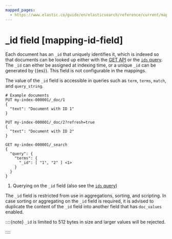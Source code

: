 ```yaml
---
mapped_pages:
  - https://www.elastic.co/guide/en/elasticsearch/reference/current/mapping-id-field.html
---
```


# _id field [mapping-id-field]

Each document has an `_id` that uniquely identifies it, which is indexed so that documents can be looked up either with the [GET API](https://www.elastic.co/docs/api/doc/elasticsearch/operation/operation-get) or the [`ids` query](/reference/query-languages/query-dsl-ids-query.md). The `_id` can either be assigned at indexing time, or a unique `_id` can be generated by {{es}}. This field is not configurable in the mappings.

The value of the `_id` field is accessible in queries such as `term`, `terms`, `match`, and `query_string`.

```console
# Example documents
PUT my-index-000001/_doc/1
{
  "text": "Document with ID 1"
}

PUT my-index-000001/_doc/2?refresh=true
{
  "text": "Document with ID 2"
}

GET my-index-000001/_search
{
  "query": {
    "terms": {
      "_id": [ "1", "2" ] <1>
    }
  }
}
```

1. Querying on the `_id` field (also see the [`ids` query](/reference/query-languages/query-dsl-ids-query.md))


The `_id` field is restricted from use in aggregations, sorting, and scripting. In case sorting or aggregating on the `_id` field is required, it is advised to duplicate the content of the `_id` field into another field that has `doc_values` enabled.

::::{note}
`_id` is limited to 512 bytes in size and larger values will be rejected.

::::


